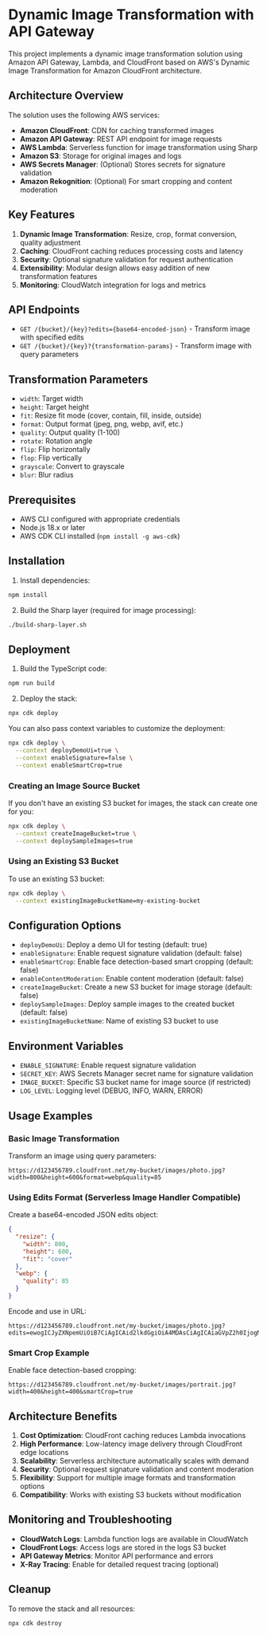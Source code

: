 # Dynamic Image Transformation with API Gateway

This project implements a dynamic image transformation solution using Amazon API Gateway, Lambda, and CloudFront based on AWS's Dynamic Image Transformation for Amazon CloudFront architecture.

## Architecture Overview

The solution uses the following AWS services:
- **Amazon CloudFront**: CDN for caching transformed images
- **Amazon API Gateway**: REST API endpoint for image requests
- **AWS Lambda**: Serverless function for image transformation using Sharp
- **Amazon S3**: Storage for original images and logs
- **AWS Secrets Manager**: (Optional) Stores secrets for signature validation
- **Amazon Rekognition**: (Optional) For smart cropping and content moderation

## Key Features

1. **Dynamic Image Transformation**: Resize, crop, format conversion, quality adjustment
2. **Caching**: CloudFront caching reduces processing costs and latency
3. **Security**: Optional signature validation for request authentication
4. **Extensibility**: Modular design allows easy addition of new transformation features
5. **Monitoring**: CloudWatch integration for logs and metrics

## API Endpoints

- `GET /{bucket}/{key}?edits={base64-encoded-json}` - Transform image with specified edits
- `GET /{bucket}/{key}?{transformation-params}` - Transform image with query parameters

## Transformation Parameters

- `width`: Target width
- `height`: Target height
- `fit`: Resize fit mode (cover, contain, fill, inside, outside)
- `format`: Output format (jpeg, png, webp, avif, etc.)
- `quality`: Output quality (1-100)
- `rotate`: Rotation angle
- `flip`: Flip horizontally
- `flop`: Flip vertically
- `grayscale`: Convert to grayscale
- `blur`: Blur radius

## Prerequisites

- AWS CLI configured with appropriate credentials
- Node.js 18.x or later
- AWS CDK CLI installed (`npm install -g aws-cdk`)

## Installation

1. Install dependencies:
```bash
npm install
```

2. Build the Sharp layer (required for image processing):
```bash
./build-sharp-layer.sh
```

## Deployment

1. Build the TypeScript code:
```bash
npm run build
```

2. Deploy the stack:
```bash
npx cdk deploy
```

You can also pass context variables to customize the deployment:
```bash
npx cdk deploy \
  --context deployDemoUi=true \
  --context enableSignature=false \
  --context enableSmartCrop=true
```

### Creating an Image Source Bucket

If you don't have an existing S3 bucket for images, the stack can create one for you:
```bash
npx cdk deploy \
  --context createImageBucket=true \
  --context deploySampleImages=true
```

### Using an Existing S3 Bucket

To use an existing S3 bucket:
```bash
npx cdk deploy \
  --context existingImageBucketName=my-existing-bucket
```

## Configuration Options

- `deployDemoUi`: Deploy a demo UI for testing (default: true)
- `enableSignature`: Enable request signature validation (default: false)
- `enableSmartCrop`: Enable face detection-based smart cropping (default: false)
- `enableContentModeration`: Enable content moderation (default: false)
- `createImageBucket`: Create a new S3 bucket for image storage (default: false)
- `deploySampleImages`: Deploy sample images to the created bucket (default: false)
- `existingImageBucketName`: Name of existing S3 bucket to use

## Environment Variables

- `ENABLE_SIGNATURE`: Enable request signature validation
- `SECRET_KEY`: AWS Secrets Manager secret name for signature validation
- `IMAGE_BUCKET`: Specific S3 bucket name for image source (if restricted)
- `LOG_LEVEL`: Logging level (DEBUG, INFO, WARN, ERROR)

## Usage Examples

### Basic Image Transformation

Transform an image using query parameters:
```
https://d123456789.cloudfront.net/my-bucket/images/photo.jpg?width=800&height=600&format=webp&quality=85
```

### Using Edits Format (Serverless Image Handler Compatible)

Create a base64-encoded JSON edits object:
```json
{
  "resize": {
    "width": 800,
    "height": 600,
    "fit": "cover"
  },
  "webp": {
    "quality": 85
  }
}
```

Encode and use in URL:
```
https://d123456789.cloudfront.net/my-bucket/images/photo.jpg?edits=ewogICJyZXNpemUiOiB7CiAgICAid2lkdGgiOiA4MDAsCiAgICAiaGVpZ2h0IjogNjAwLAogICAgImZpdCI6ICJjb3ZlciIKICB9LAogICJ3ZWJwIjogewogICAgInF1YWxpdHkiOiA4NQogIH0KfQ==
```

### Smart Crop Example

Enable face detection-based cropping:
```
https://d123456789.cloudfront.net/my-bucket/images/portrait.jpg?width=400&height=400&smartCrop=true
```

## Architecture Benefits

1. **Cost Optimization**: CloudFront caching reduces Lambda invocations
2. **High Performance**: Low-latency image delivery through CloudFront edge locations
3. **Scalability**: Serverless architecture automatically scales with demand
4. **Security**: Optional request signature validation and content moderation
5. **Flexibility**: Support for multiple image formats and transformation options
6. **Compatibility**: Works with existing S3 buckets without modification

## Monitoring and Troubleshooting

- **CloudWatch Logs**: Lambda function logs are available in CloudWatch
- **CloudFront Logs**: Access logs are stored in the logs S3 bucket
- **API Gateway Metrics**: Monitor API performance and errors
- **X-Ray Tracing**: Enable for detailed request tracing (optional)

## Cleanup

To remove the stack and all resources:
```bash
npx cdk destroy
```
